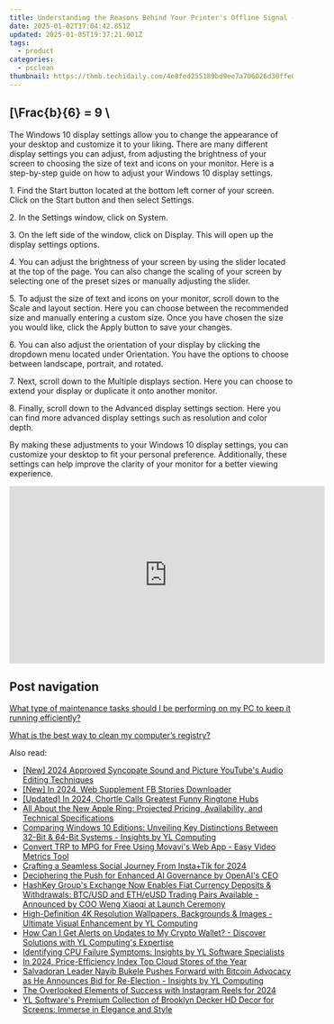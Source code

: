 ```yaml
---
title: Understanding the Reasons Behind Your Printer's Offline Signal - Expert Advice From YL Software
date: 2025-01-02T17:04:42.851Z
updated: 2025-01-05T19:37:21.901Z
tags:
  - product
categories:
  - pcclean
thumbnail: https://thmb.techidaily.com/4e8fed255189bd9ee7a706026d30ffe02100ebaeeb2d7b69ad5a8426d3a0541d.jpg
---
```


## \[\Frac{b}{6} = 9 \

The Windows 10 display settings allow you to change the appearance of your desktop and customize it to your liking. There are many different display settings you can adjust, from adjusting the brightness of your screen to choosing the size of text and icons on your monitor. Here is a step-by-step guide on how to adjust your Windows 10 display settings. 

1\. Find the Start button located at the bottom left corner of your screen. Click on the Start button and then select Settings.

2\. In the Settings window, click on System.

3\. On the left side of the window, click on Display. This will open up the display settings options. 

4\. You can adjust the brightness of your screen by using the slider located at the top of the page. You can also change the scaling of your screen by selecting one of the preset sizes or manually adjusting the slider.

5\. To adjust the size of text and icons on your monitor, scroll down to the Scale and layout section. Here you can choose between the recommended size and manually entering a custom size. Once you have chosen the size you would like, click the Apply button to save your changes.

6\. You can also adjust the orientation of your display by clicking the dropdown menu located under Orientation. You have the options to choose between landscape, portrait, and rotated.

7\. Next, scroll down to the Multiple displays section. Here you can choose to extend your display or duplicate it onto another monitor.

8\. Finally, scroll down to the Advanced display settings section. Here you can find more advanced display settings such as resolution and color depth. 

By making these adjustments to your Windows 10 display settings, you can customize your desktop to fit your personal preference. Additionally, these settings can help improve the clarity of your monitor for a better viewing experience.

<!-- affiliate ads begin -->
<iframe width="560" height="315" src="https://www.youtube.com/embed/dKjioJQaUh8?si=Ls_AeuvGsSyL5ny2" title="YouTube video player" frameborder="0" allow="accelerometer; autoplay; clipboard-write; encrypted-media; gyroscope; picture-in-picture; web-share" referrerpolicy="strict-origin-when-cross-origin" allowfullscreen></iframe>
<!-- affiliate ads end -->

## Post navigation

[What type of maintenance tasks should I be performing on my PC to keep it running efficiently?](https://tools.techidaily.com/pcclean/products/)

[What is the best way to clean my computer’s registry?](https://tools.techidaily.com/pcclean/products/)

<ins class="adsbygoogle"
     style="display:block"
     data-ad-format="autorelaxed"
     data-ad-client="ca-pub-7571918770474297"
     data-ad-slot="1223367746"></ins>

<ins class="adsbygoogle"
     style="display:block"
     data-ad-client="ca-pub-7571918770474297"
     data-ad-slot="8358498916"
     data-ad-format="auto"
     data-full-width-responsive="true"></ins>

<span class="atpl-alsoreadstyle">Also read:</span>
<div><ul>
<li><a href="https://youtube-zero.techidaily.com/024-approved-syncopate-sound-and-picture-youtubes-audio-editing-techniques/"><u>[New] 2024 Approved Syncopate Sound and Picture YouTube's Audio Editing Techniques</u></a></li>
<li><a href="https://facebook-video-recording.techidaily.com/new-in-2024-web-supplement-fb-stories-downloader/"><u>[New] In 2024, Web Supplement FB Stories Downloader</u></a></li>
<li><a href="https://fox-access.techidaily.com/updated-in-2024-chortle-calls-greatest-funny-ringtone-hubs/"><u>[Updated] In 2024, Chortle Calls Greatest Funny Ringtone Hubs</u></a></li>
<li><a href="https://tech-recovery.techidaily.com/all-about-the-new-apple-ring-projected-pricing-availability-and-technical-specifications/"><u>All About the New Apple Ring: Projected Pricing, Availability, and Technical Specifications</u></a></li>
<li><a href="https://discover-able.techidaily.com/comparing-windows-10-editions-unveiling-key-distinctions-between-32-bit-and-64-bit-systems-insights-by-yl-computing/"><u>Comparing Windows 10 Editions: Unveiling Key Distinctions Between 32-Bit & 64-Bit Systems - Insights by YL Computing</u></a></li>
<li><a href="https://some-knowledge.techidaily.com/convert-trp-to-mpg-for-free-using-movavis-web-app-easy-video-metrics-tool/"><u>Convert TRP to MPG for Free Using Movavi's Web App - Easy Video Metrics Tool</u></a></li>
<li><a href="https://extra-information.techidaily.com/crafting-a-seamless-social-journey-from-instaplustik-for-2024/"><u>Crafting a Seamless Social Journey From Insta+Tik for 2024</u></a></li>
<li><a href="https://tech-revival.techidaily.com/deciphering-the-push-for-enhanced-ai-governance-by-openais-ceo/"><u>Deciphering the Push for Enhanced AI Governance by OpenAI's CEO</u></a></li>
<li><a href="https://discover-able.techidaily.com/hashkey-groups-exchange-now-enables-fiat-currency-deposits-and-withdrawals-btcusd-and-etheusd-trading-pairs-available-announced-by-coo-weng-xiaoqi-at-launch16/"><u>HashKey Group's Exchange Now Enables Fiat Currency Deposits & Withdrawals: BTC/USD and ETH/eUSD Trading Pairs Available - Announced by COO Weng Xiaoqi at Launch Ceremony</u></a></li>
<li><a href="https://discover-able.techidaily.com/high-definition-4k-resolution-wallpapers-backgrounds-and-images-ultimate-visual-enhancement-by-yl-computing/"><u>High-Definition 4K Resolution Wallpapers, Backgrounds & Images - Ultimate Visual Enhancement by YL Computing</u></a></li>
<li><a href="https://discover-able.techidaily.com/how-can-i-get-alerts-on-updates-to-my-crypto-wallet-discover-solutions-with-yl-computings-expertise/"><u>How Can I Get Alerts on Updates to My Crypto Wallet? - Discover Solutions with YL Computing's Expertise</u></a></li>
<li><a href="https://discover-able.techidaily.com/identifying-cpu-failure-symptoms-insights-by-yl-software-specialists/"><u>Identifying CPU Failure Symptoms: Insights by YL Software Specialists</u></a></li>
<li><a href="https://some-guidance.techidaily.com/in-2024-price-efficiency-index-top-cloud-stores-of-the-year/"><u>In 2024, Price-Efficiency Index Top Cloud Stores of the Year</u></a></li>
<li><a href="https://discover-able.techidaily.com/salvadoran-leader-nayib-bukele-pushes-forward-with-bitcoin-advocacy-as-he-announces-bid-for-re-election-insights-by-yl-computing/"><u>Salvadoran Leader Nayib Bukele Pushes Forward with Bitcoin Advocacy as He Announces Bid for Re-Election - Insights by YL Computing</u></a></li>
<li><a href="https://instagram-videos.techidaily.com/the-overlooked-elements-of-success-with-instagram-reels-for-2024/"><u>The Overlooked Elements of Success with Instagram Reels for 2024</u></a></li>
<li><a href="https://discover-able.techidaily.com/yl-softwares-premium-collection-of-brooklyn-decker-hd-decor-for-screens-immerse-in-elegance-and-style/"><u>YL Software's Premium Collection of Brooklyn Decker HD Decor for Screens: Immerse in Elegance and Style</u></a></li>
</ul></div>

